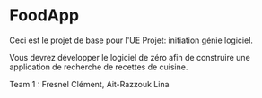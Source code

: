 # FoodApp

Ceci est le projet de base pour l'UE Projet: initiation génie logiciel.

Vous devrez développer le logiciel de zéro afin de construire 
une application de recherche de recettes de cuisine.

Team 1 : Fresnel Clément, Ait-Razzouk Lina

